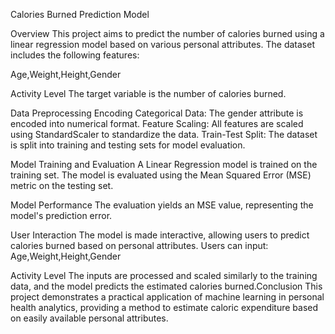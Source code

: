 Calories Burned Prediction Model

Overview
This project aims to predict the number of calories burned using a linear regression model based on various personal attributes. The dataset includes the following features:

Age,Weight,Height,Gender

Activity Level
The target variable is the number of calories burned.

Data Preprocessing
Encoding Categorical Data: The gender attribute is encoded into numerical format.
Feature Scaling: All features are scaled using StandardScaler to standardize the data.
Train-Test Split: The dataset is split into training and testing sets for model evaluation.

Model Training and Evaluation
A Linear Regression model is trained on the training set.
The model is evaluated using the Mean Squared Error (MSE) metric on the testing set.

Model Performance
The evaluation yields an MSE value, representing the model's prediction error.

User Interaction
The model is made interactive, allowing users to predict calories burned based on personal attributes. Users can input:
Age,Weight,Height,Gender

Activity Level
The inputs are processed and scaled similarly to the training data, and the model predicts the estimated calories burned.Conclusion
This project demonstrates a practical application of machine learning in personal health analytics, providing a method to estimate caloric expenditure based on easily available personal attributes.
